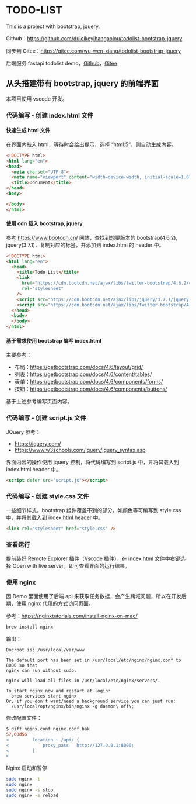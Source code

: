 # TODO-LIST

This is a project with bootstrap, jquery.

Github：<https://github.com/duicikeyihangaolou/todolist-bootstrap-jquery>

同步到 Gitee：<https://gitee.com/wu-wen-xiang/todolist-bootstrap-jquery>

后端服务 fastapi todolist demo，[Github](https://github.com/duicikeyihangaolou/fastapi-todo-list-demo)，[Gitee](https://gitee.com/wu-wen-xiang/fastapi-todo-list-demo)

## 从头搭建带有 bootstrap, jquery 的前端界面

本项目使用 vscode 开发。

### 代码编写 - 创建 index.html 文件

#### 快速生成 html 文件

在界面内敲入 html，等待时会给出提示，选择 “html:5”，则自动生成内容。

```html
<!DOCTYPE html>
<html lang="en">
<head>
  <meta charset="UTF-8">
  <meta name="viewport" content="width=device-width, initial-scale=1.0">
  <title>Document</title>
</head>
<body>

</body>
</html>
```

#### 使用 cdn 载入 bootstrap, jquery

参考 https://www.bootcdn.cn/ 网站，查找到想要版本的 bootstrap(4.6.2), jquery(3.7.1)，复制对应的标签，并添加到 index.html 的 header 中。

```html
<!DOCTYPE html>
<html lang="en">
  <head>
    <title>Todo-List</title>
    <link
      href="https://cdn.bootcdn.net/ajax/libs/twitter-bootstrap/4.6.2/css/bootstrap.css"
      rel="stylesheet"
    />
    <script src="https://cdn.bootcdn.net/ajax/libs/jquery/3.7.1/jquery.min.js"></script>
    <script src="https://cdn.bootcdn.net/ajax/libs/twitter-bootstrap/4.6.2/js/bootstrap.bundle.min.js"></script>
  </head>
  <body>
  </body>
</html>
```

#### 基于需求使用 bootstrap 编写 index.html

主要参考：

+ 布局：<https://getbootstrap.com/docs/4.6/layout/grid/>
+ 列表：<https://getbootstrap.com/docs/4.6/content/tables/>
+ 表单：<https://getbootstrap.com/docs/4.6/components/forms/>
+ 按钮：<https://getbootstrap.com/docs/4.6/components/buttons/>

基于上述参考编写页面内容。

### 代码编写 - 创建 script.js 文件

JQuery 参考：

- <https://jquery.com/>
- <https://www.w3schools.com/jquery/jquery_syntax.asp>

界面内容的操作使用 jquery 控制，将代码编写到 script.js 中，并将其载入到 index.html header 中。

```html
<script defer src="script.js"></script>
```

### 代码编写 - 创建 style.css 文件

一些细节样式，bootstrap 组件覆盖不到的部分，如颜色等可编写到 style.css 中，并将其载入到 index.html header 中。

```html
<link rel="stylesheet" href="style.css" />
```

### 查看运行

提前装好 Remote Explorer 插件（Vscode 插件），在 index.html 文件中右键选择 Open with live server，即可查看界面的运行结果。

### 使用 nginx

因 Demo 里面使用了后端 api 来获取任务数据，会产生跨域问题，所以在开发后期，使用 nginx 代理的方式访问页面。

参考：<https://nginxtutorials.com/install-nginx-on-mac/>

```bash
brew install nginx
```

输出：

```
Docroot is: /usr/local/var/www

The default port has been set in /usr/local/etc/nginx/nginx.conf to 8080 so that
nginx can run without sudo.

nginx will load all files in /usr/local/etc/nginx/servers/.

To start nginx now and restart at login:
  brew services start nginx
Or, if you don't want/need a background service you can just run:
  /usr/local/opt/nginx/bin/nginx -g daemon\ off\;
```

修改配置文件：

```diff
$ diff nginx.conf nginx.conf.bak
57,60d56
<         location ~ /api/ {
<             proxy_pass   http://127.0.0.1:8000;
<         }
<
```

Nginx 启动和暂停

```bash
sudo nginx -t
sudo nginx
sudo nginx -s stop
sudo nginx -s reload
```
